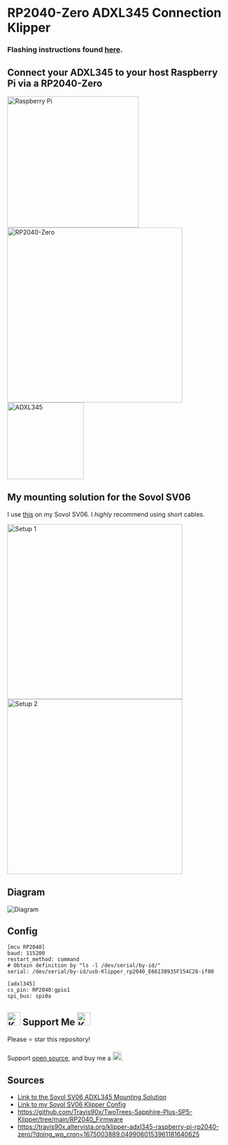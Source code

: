 # RP2040-Zero ADXL345 Connection Klipper

### Flashing instructions found [here](./RP2040_Firmware/README.md).

## Connect your ADXL345 to your host Raspberry Pi via a RP2040-Zero

<img src="./images/rpi.jpg" width="300" alt='Raspberry Pi'/><img src="./images/RP2040-Zero.jpg" width="400" alt='RP2040-Zero'/><img src="./images/ADXL345.jpg" width="175" alt='ADXL345'/>

## My mounting solution for the Sovol SV06

I use [this](https://www.printables.com/model/385334-adxl345-mount-for-the-sovol-sv06plus) on my Sovol SV06. I _highly_ recommend using short cables.

<img src="./images/setup1.jpg" width="400" alt='Setup 1'/> <img src="./images/setup2.jpg" width="400" alt='Setup 2'/>

## Diagram

![Diagram](./images/diagram.png)

## Config

```
[mcu RP2040]
baud: 115200
restart_method: command
# Obtain definition by "ls -l /dev/serial/by-id/"
serial: /dev/serial/by-id/usb-Klipper_rp2040_E66138935F154C28-if00

[adxl345]
cs_pin: RP2040:gpio1
spi_bus: spi0a
```

## <img src="./images/cup-border.png" width="30" alt='Ko-fi'/> Support Me <img src="./images/cup-border.png" width="30" alt='Ko-fi'/>

Please ⭐ star this repository!

Support [open source](https://en.wikipedia.org/wiki/Open_source), and buy me a [<img src="./images/logo_white_stroke.png" height="20" alt='Ko-fi'/>](https://ko-fi.com/bassamanator).

## Sources

- [Link to the Sovol SV06 ADXL345 Mounting Solution](https://www.printables.com/model/385334-sovol-sv06-adxl345-mount-printhead-and-bed)
- [Link to my Sovol SV06 Klipper Config](https://github.com/bassamanator/Sovol-SV06-firmware/tree/master)
- https://github.com/Travis90x/TwoTrees-Sapphire-Plus-SP5-Klipper/tree/main/RP2040_Firmware
- https://travis90x.altervista.org/klipper-adxl345-raspberry-pi-rp2040-zero/?doing_wp_cron=1675003889.0499060153961181640625
